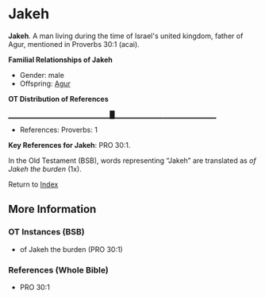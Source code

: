# Jakeh
**Jakeh**. 
A man living during the time of Israel's united kingdom, father of Agur, mentioned in Proverbs 30:1 (acai). 




**Familial Relationships of Jakeh**


* Gender: male
* Offspring: [Agur](Agur.md)


**OT Distribution of References**

▁▁▁▁▁▁▁▁▁▁▁▁▁▁▁▁▁▁▁█▁▁▁▁▁▁▁▁▁▁▁▁▁▁▁▁▁▁▁
* References: Proverbs: 1



**Key References for Jakeh**: 
PRO 30:1. 


In the Old Testament (BSB), words representing “Jakeh” are translated as 
*of Jakeh the burden* (1x). 




Return to [Index](00-Index.md)

## More Information

### OT Instances (BSB)

* of Jakeh the burden (PRO 30:1)



### References (Whole Bible)

* PRO 30:1



